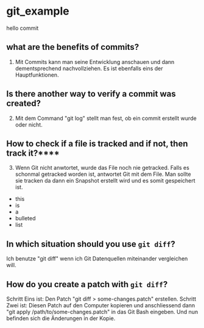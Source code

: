 # git_example

hello commit

## what are the benefits of commits?

1. Mit Commits kann man seine Entwicklung anschauen und dann dementsprechend nachvollziehen. Es ist ebenfalls eins der Hauptfunktionen.

## Is there another way to verify a commit was created?

2. Mit dem Command "git log" stellt man fest, ob ein commit erstellt wurde oder nicht.

## How to check if a file is tracked and if not, then track it?****


3. Wenn Git nicht anwtortet, wurde das File noch nie getracked. Falls es schonmal getracked worden ist, antwortet Git mit dem File. Man sollte sie tracken da dann ein Snapshot erstellt wird und es somit gespeichert ist.

* this
* is 
* a
* bulleted
* list


## In which situation should you use `git diff`?
Ich benutze "git diff" wenn ich Git Datenquellen miteinander vergleichen will.

## How do you create a patch with `git diff`?
Schritt Eins ist: Den Patch "git diff > some-changes.patch" erstellen.
Schritt Zwei ist: Diesen Patch auf den Computer kopieren und anschliessend dann "git apply /path/to/some-changes.patch" in das Git Bash eingeben. Und nun befinden sich die Änderungen in der Kopie.